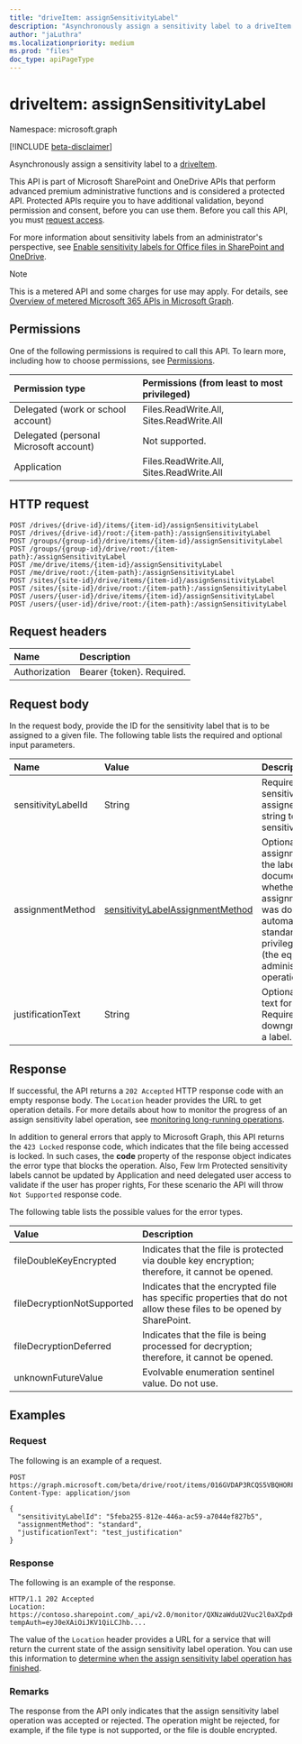 ```yaml
---
title: "driveItem: assignSensitivityLabel"
description: "Asynchronously assign a sensitivity label to a driveItem."
author: "jaLuthra"
ms.localizationpriority: medium
ms.prod: "files"
doc_type: apiPageType
---
```


# driveItem: assignSensitivityLabel
Namespace: microsoft.graph

[!INCLUDE [beta-disclaimer](../../includes/beta-disclaimer.md)]

Asynchronously assign a sensitivity label to a [driveItem][item-resource]. 

This API is part of Microsoft SharePoint and OneDrive APIs that perform advanced premium administrative functions and is considered a protected API. Protected APIs require you to have additional validation, beyond permission and consent, before you can use them. Before you call this API, you must [request access](https://aka.ms/PreviewSPOPremiumAPI). 

For more information about sensitivity labels from an administrator's perspective, see [Enable sensitivity labels for Office files in SharePoint and OneDrive](/microsoft-365/compliance/sensitivity-labels-sharepoint-onedrive-files?view=o365-worldwide&preserve-view=true).

> [!NOTE] 
> This is a metered API and some charges for use may apply. For details, see [Overview of metered Microsoft 365 APIs in Microsoft Graph](/graph/metered-api-overview).

## Permissions
One of the following permissions is required to call this API. To learn more, including how to choose permissions, see [Permissions](/graph/permissions-reference).

|Permission type                        | Permissions (from least to most privileged)                                            |
|:--------------------------------------|:---------------------------------------------------------------------------------------|
|Delegated (work or school account)     | Files.ReadWrite.All, Sites.ReadWrite.All                                               |
|Delegated (personal Microsoft account) | Not supported.                                                                         |
|Application                            | Files.ReadWrite.All, Sites.ReadWrite.All                                               |

## HTTP request

<!-- {
  "blockType": "ignored"
}
-->
``` http
POST /drives/{drive-id}/items/{item-id}/assignSensitivityLabel
POST /drives/{drive-id}/root:/{item-path}:/assignSensitivityLabel
POST /groups/{group-id}/drive/items/{item-id}/assignSensitivityLabel
POST /groups/{group-id}/drive/root:/{item-path}:/assignSensitivityLabel
POST /me/drive/items/{item-id}/assignSensitivityLabel
POST /me/drive/root:/{item-path}:/assignSensitivityLabel
POST /sites/{site-id}/drive/items/{item-id}/assignSensitivityLabel
POST /sites/{site-id}/drive/root:/{item-path}:/assignSensitivityLabel
POST /users/{user-id}/drive/items/{item-id}/assignSensitivityLabel
POST /users/{user-id}/drive/root:/{item-path}:/assignSensitivityLabel
```

## Request headers
|Name|Description|
|:---|:---|
|Authorization|Bearer {token}. Required.|

## Request body
In the request body, provide the ID for the sensitivity label that is to be assigned to a given file. The following table lists the required and optional input parameters.

| Name                | Value        |Description          |
|:--------------------|:-----------------------|:---------------------------------|
| sensitivityLabelId  | String  | Required. ID of the sensitivity label to be assigned, or empty string to remove the sensitivity label.              |
| assignmentMethod    | [sensitivityLabelAssignmentMethod](/graph/api/resources/sensitivitylabelassignment?view=graph-rest-beta&preserve-view=true#sensitivitylabelassignmentmethod-values) | Optional. The assignment method of the label on the document. Indicates whether the assignment of the label was done automatically, standard, or as a privileged operation (the equivalent of an administrator operation).     |
| justificationText   | String | Optional. Justification text for audit purposes. Required when downgrading/removing a label.  |

## Response

If successful, the API returns a `202 Accepted` HTTP response code with an empty response body. The `Location` header provides the URL to get operation details.
For more details about how to monitor the progress of an assign sensitivity label operation, see [monitoring long-running operations](/graph/long-running-actions-overview).

In addition to general errors that apply to Microsoft Graph, this API returns the `423 Locked` response code, which indicates that the file being accessed is locked. In such cases, the **code** property of the response object indicates the error type that blocks the operation.
Also, Few Irm Protected sensitivity labels cannot be updated by Application and need delegated user access to validate if the user has proper rights, For these scenario the API will throw `Not Supported` response code.

The following table lists the possible values for the error types.

| Value                       | Description                                                                                                         |
|:----------------------------|:--------------------------------------------------------------------------------------------------------------------|
| fileDoubleKeyEncrypted      | Indicates that the file is protected via double key encryption; therefore, it cannot be opened.                          |
| fileDecryptionNotSupported  | Indicates that the encrypted file has specific properties that do not allow these files to be opened by SharePoint.|
| fileDecryptionDeferred      | Indicates that the file is being processed for decryption; therefore, it cannot be opened.                               |
| unknownFutureValue          | Evolvable enumeration sentinel value. Do not use.                                                                   |

## Examples

### Request

The following is an example of a request.


<!-- { "blockType": "request", "name": "assignSensitivityLabel", "tags": "service.graph", "sampleKeys": ["016GVDAP3RCQS5VBQHORFIVU2ZMOSBL25U"] } -->
``` http
POST https://graph.microsoft.com/beta/drive/root/items/016GVDAP3RCQS5VBQHORFIVU2ZMOSBL25U/assignSensitivityLabel
Content-Type: application/json

{
  "sensitivityLabelId": "5feba255-812e-446a-ac59-a7044ef827b5",
  "assignmentMethod": "standard",
  "justificationText": "test_justification"
}
```

### Response

The following is an example of the response.

<!-- { "blockType": "response" } -->
```http
HTTP/1.1 202 Accepted
Location: https://contoso.sharepoint.com/_api/v2.0/monitor/QXNzaWduU2Vuc2l0aXZpdHlMYWJlbCxiMzc3ODY3OS04OWQ3LTRkYmYtYjg0MC1jYWM1NzRhY2FlNmE?tempAuth=eyJ0eXAiOiJKV1QiLCJhb....
```
The value of the `Location` header provides a URL for a service that will return the current state of the assign sensitivity label operation.
You can use this information to [determine when the assign sensitivity label operation has finished](/graph/long-running-actions-overview).

### Remarks
The response from the API only indicates that the assign sensitivity label operation was accepted or rejected. The operation might be rejected, for example, if the file type is not supported, or the file is double encrypted.

[item-resource]: ../resources/driveitem.md
